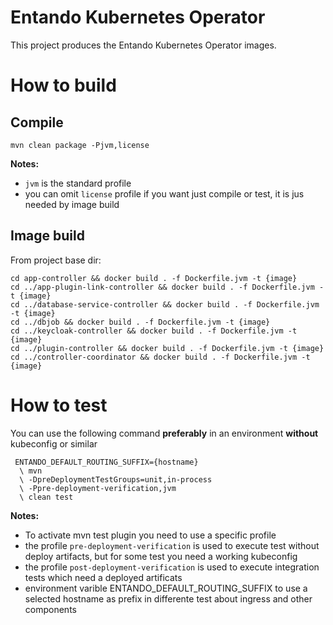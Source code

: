 # Entando Kubernetes Operator

This project produces the Entando Kubernetes Operator images.

# How to build

## Compile

```
mvn clean package -Pjvm,license
```

**Notes:**
* `jvm` is the standard profile
* you can omit `license` profile if you want just compile or test, it is jus needed by image build

## Image build

From project base dir:

```
cd app-controller && docker build . -f Dockerfile.jvm -t {image}
cd ../app-plugin-link-controller && docker build . -f Dockerfile.jvm -t {image}
cd ../database-service-controller && docker build . -f Dockerfile.jvm -t {image}
cd ../dbjob && docker build . -f Dockerfile.jvm -t {image}
cd ../keycloak-controller && docker build . -f Dockerfile.jvm -t {image}
cd ../plugin-controller && docker build . -f Dockerfile.jvm -t {image}
cd ../controller-coordinator && docker build . -f Dockerfile.jvm -t {image}
```
# How to test

You can use the following command **preferably** in an environment **without** kubeconfig or similar
```
 ENTANDO_DEFAULT_ROUTING_SUFFIX={hostname}
  \ mvn
  \ -DpreDeploymentTestGroups=unit,in-process
  \ -Ppre-deployment-verification,jvm 
  \ clean test
```

**Notes:**
* To activate mvn test plugin you need to use a specific profile
* the profile `pre-deployment-verification` is used to execute test without deploy artifacts, but for some test you need a working kubeconfig
* the profile `post-deployment-verification` is used to execute integration tests which need a deployed artificats
* environment varible ENTANDO_DEFAULT_ROUTING_SUFFIX to use a selected hostname as prefix in differente test about ingress and other components
